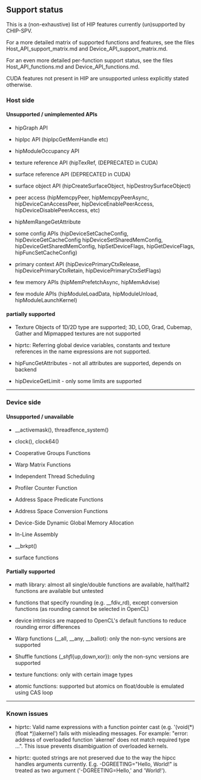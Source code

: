 ## Support status

This is a (non-exhaustive) list of HIP features currently (un)supported by CHIP-SPV.

For a more detailed matrix of supported functions and features, see the files
Host_API_support_matrix.md and Device_API_support_matrix.md.

For an even more detailed per-function support status, see the files
Host_API_functions.md and Device_API_functions.md.

CUDA features not present in HIP are unsupported unless explicitly stated otherwise.

### Host side

#### Unsupported / unimplemented APIs

* hipGraph API

* hipIpc API (hipIpcGetMemHandle etc)

* hipModuleOccupancy API

* texture reference API (hipTexRef, (DEPRECATED in CUDA)

* surface reference API (DEPRECATED in CUDA)

* surface object API (hipCreateSurfaceObject, hipDestroySurfaceObject)

* peer access (hipMemcpyPeer, hipMemcpyPeerAsync,
  hipDeviceCanAccessPeer, hipDeviceEnablePeerAccess,
  hipDeviceDisablePeerAccess, etc)

* hipMemRangeGetAttribute

* some config APIs (hipDeviceSetCacheConfig, hipDeviceGetCacheConfig
  hipDeviceSetSharedMemConfig, hipDeviceGetSharedMemConfig,
  hipSetDeviceFlags, hipGetDeviceFlags, hipFuncSetCacheConfig)

* primary context API (hipDevicePrimaryCtxRelease,
  hipDevicePrimaryCtxRetain,  hipDevicePrimaryCtxSetFlags)

* few memory APIs (hipMemPrefetchAsync, hipMemAdvise)

* few module APIs (hipModuleLoadData, hipModuleUnload, hipModuleLaunchKernel)

#### partially supported

* Texture Objects of 1D/2D type are supported; 3D, LOD, Grad,
  Cubemap, Gather and Mipmapped textures are not supported

* hiprtc: Referring global device variables, constants and texture
  references in the name expressions are not supported.

* hipFuncGetAttributes - not all attributes are supported, depends on backend

* hipDeviceGetLimit - only some limits are supported

-------------------------------------------------------------------


### Device side

#### Unsupported / unavailable

* __activemask(), threadfence_system()

* clock(), clock64()

* Cooperative Groups Functions

* Warp Matrix Functions

* Independent Thread Scheduling

* Profiler Counter Function

* Address Space Predicate Functions

* Address Space Conversion Functions

* Device-Side Dynamic Global Memory Allocation

* In-Line Assembly

* __brkpt()

* surface functions

#### Partially supported

* math library: almost all single/double functions are available,
  half/half2 functions are available but untested

* functions that specify rounding (e.g. __fdiv_rd), except conversion functions (as rounding cannot be selected in OpenCL)

* device intrinsics are mapped to OpenCL's default functions to reduce rounding error differences

* Warp functions (__all, __any, __ballot): only the non-sync versions are supported

* Shuffle functions (__shfl_{up,down,xor}): only the non-sync versions are supported

* texture functions: only with certain image types

* atomic functions: supported but atomics on float/double is emulated using CAS loop

-------------------------------------------------------------------

### Known issues

* hiprtc: Valid name expressions with a function pointer cast
  (e.g. '(void(*)(float *))akernel') fails with misleading
  messages. For example: "error: address of overloaded function
  'akernel' does not match required type ...". This issue prevents
  disambiguation of overloaded kernels.

* hiprtc: quoted strings are not preserved due to the way the hipcc
  handles arguments currently.  E.g. -DGREETING="Hello, World!" is
  treated as two argument ('-DGREETING=Hello,' and 'World!').
